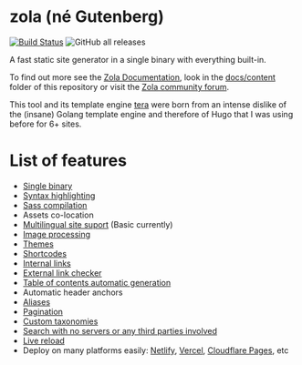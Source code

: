 # zola (né Gutenberg)

[![Build Status](https://dev.azure.com/getzola/zola/_apis/build/status/getzola.zola?branchName=master)](https://dev.azure.com/getzola/zola/_build/latest?definitionId=1&branchName=master)
![GitHub all releases](https://img.shields.io/github/downloads/getzola/zola/total)

A fast static site generator in a single binary with everything built-in.

To find out more see the [Zola Documentation](https://www.getzola.org/documentation/getting-started/overview/), look
in the [docs/content](docs/content) folder of this repository or visit the [Zola community forum](https://zola.discourse.group).

This tool and its template engine [tera](https://keats.github.io/tera/) were born from an intense dislike of the (insane) Golang template engine and therefore of
Hugo that I was using before for 6+ sites.

# List of features

- [Single binary](https://www.getzola.org/documentation/getting-started/cli-usage/)
- [Syntax highlighting](https://www.getzola.org/documentation/content/syntax-highlighting/)
- [Sass compilation](https://www.getzola.org/documentation/content/sass/)
- Assets co-location
- [Multilingual site suport](https://www.getzola.org/documentation/content/multilingual/) (Basic currently)
- [Image processing](https://www.getzola.org/documentation/content/image-processing/)
- [Themes](https://www.getzola.org/documentation/themes/overview/)
- [Shortcodes](https://www.getzola.org/documentation/content/shortcodes/)
- [Internal links](https://www.getzola.org/documentation/content/linking/)
- [External link checker](https://www.getzola.org/documentation/getting-started/cli-usage/#check)
- [Table of contents automatic generation](https://www.getzola.org/documentation/content/table-of-contents/)
- Automatic header anchors
- [Aliases](https://www.getzola.org/documentation/content/page/#front-matter)
- [Pagination](https://www.getzola.org/documentation/templates/pagination/)
- [Custom taxonomies](https://www.getzola.org/documentation/templates/taxonomies/)
- [Search with no servers or any third parties involved](https://www.getzola.org/documentation/content/search/)
- [Live reload](https://www.getzola.org/documentation/getting-started/cli-usage/#serve)
- Deploy on many platforms easily: [Netlify](https://www.getzola.org/documentation/deployment/netlify/), [Vercel](https://www.getzola.org/documentation/deployment/vercel/), [Cloudflare Pages](https://www.getzola.org/documentation/deployment/cloudflare-pages/), etc
